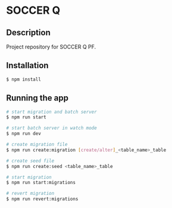 # SOCCER Q

## Description

Project repository for SOCCER Q PF.

## Installation

```bash
$ npm install
```

## Running the app

```bash
# start migration and batch server
$ npm run start

# start batch server in watch mode
$ npm run dev

# create migration file
$ npm run create:migration [create/alter]_<table_name>_table

# create seed file
$ npm run create:seed <table_name>_table

# start migration
$ npm run start:migrations

# revert migration
$ npm run revert:migrations
```
